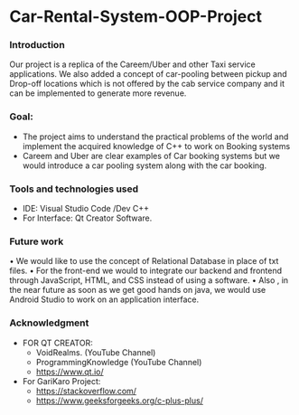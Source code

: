 # Car-Rental-System-OOP-Project

### Introduction
Our project is a replica of the Careem/Uber and other Taxi service applications. We also added a concept of car-pooling between pickup and Drop-off locations which is not offered by the cab service company and it can be implemented to generate more revenue.

### Goal:
* The project aims to understand the practical problems of the world and implement the acquired knowledge of C++ to work on Booking systems
* Careem and Uber are clear examples of Car booking systems but we would introduce a car pooling system along with the car booking.

### Tools and technologies used
* IDE: Visual Studio Code /Dev C++
* For Interface: Qt Creator Software.

### Future work
•	We would like to use the concept of Relational Database in place of txt files.
•	For the front-end we would to integrate our backend and frontend through JavaScript, HTML, and CSS instead of using a software.
•	Also , in the near future as soon as we get good hands on java, we would use Android Studio to work on an application interface.

### Acknowledgment

* FOR QT CREATOR: 
  * VoidRealms. (YouTube Channel)
  *	ProgrammingKnowledge (YouTube Channel)  
  * https://www.qt.io/
* For GariKaro Project:
  * https://stackoverflow.com/
  * https://www.geeksforgeeks.org/c-plus-plus/



